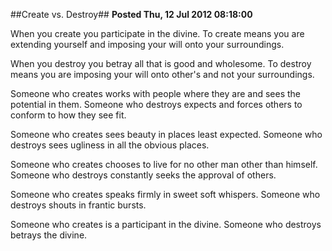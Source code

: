 ##Create vs. Destroy##
**Posted Thu, 12 Jul 2012 08:18:00**

When you create you participate in the divine. To create means you are extending yourself and imposing your will onto your surroundings.

When you destroy you betray all that is good and wholesome. To destroy means you are imposing your will onto other's and not your surroundings.

Someone who creates works with people where they are and sees the potential in them. Someone who destroys expects and forces others to conform to how they see fit.

Someone who creates sees beauty in places least expected. Someone who destroys sees ugliness in all the obvious places.

Someone who creates chooses to live for no other man other than himself. Someone who destroys constantly seeks the approval of others.

Someone who creates speaks firmly in sweet soft whispers. Someone who destroys shouts in frantic bursts.

Someone who creates is a participant in the divine. Someone who destroys betrays the divine.
